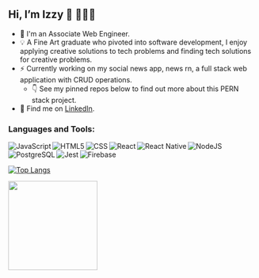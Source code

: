 ## Hi, I’m Izzy 	:wave: 👩🏻‍💻
- 🌱 I'm an Associate Web Engineer.
- 💡 A Fine Art graduate who pivoted into software development, I enjoy applying creative solutions to tech problems and finding tech solutions for creative problems.
- ⚡ Currently working on my social news app, news rn, a full stack web application with CRUD operations. 
    - 👇 See my pinned repos below to find out more about this PERN stack project.
- 🔎 Find me on [LinkedIn](https://www.linkedin.com/in/isabel-pinder-458598177/).


### Languages and Tools:

<img align="left" alt="JavaScript"  src="https://img.shields.io/badge/-JavaScript-yellow" />
<img align="left" alt="HTML5"  src="https://img.shields.io/badge/-HTML-orange" />
<img align="left" alt="CSS"  src="https://img.shields.io/badge/-CSS-3C99DC" />
<img align="left" alt="React"  src="https://img.shields.io/badge/-React-04d8f9" />
<img align="left" alt="React Native" src="https://img.shields.io/badge/-React%20Native-04d8f9" />
<img align="left" alt="NodeJS"  src="https://img.shields.io/badge/-NodeJS-3C873A" />
<img align="left" alt="PostgreSQL"  src="https://img.shields.io/badge/-PostgreSQL-0F5298" />
<img align="left" alt="Jest"  src="https://img.shields.io/badge/-Jest-red" />
<img align="left" alt="Firebase"  src="https://img.shields.io/badge/-Firebase-FFA611" />

<br />
<br />

[![Top Langs](https://github-readme-stats.vercel.app/api/top-langs/?username=izzy-pin&layout=compact)](https://github.com/anuraghazra/github-readme-stats)




<img height="180em" src="https://github-readme-stats.vercel.app/api?username=izzy-pin&show_icons=true&hide_border=true&&count_private=true&include_all_commits=true" />
